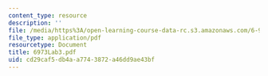 ```yaml
---
content_type: resource
description: ''
file: /media/https%3A/open-learning-course-data-rc.s3.amazonaws.com/6-973-organic-optoelectronics-spring-2003/cd29caf5db4aa7743872a46dd9ae43bf_6973Lab3.pdf
file_type: application/pdf
resourcetype: Document
title: 6973Lab3.pdf
uid: cd29caf5-db4a-a774-3872-a46dd9ae43bf
---
```

